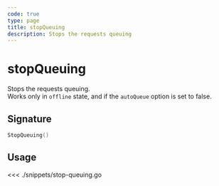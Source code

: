 ```yaml
---
code: true
type: page
title: stopQueuing
description: Stops the requests queuing
---
```


# stopQueuing

Stops the requests queuing.  
Works only in `offline` state, and if the `autoQueue` option is set to false.

## Signature

```go
StopQueuing()
```

## Usage

<<< ./snippets/stop-queuing.go
